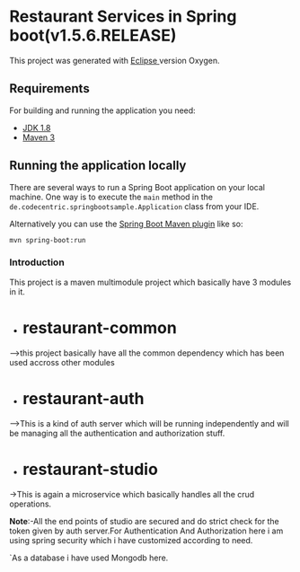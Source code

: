 # Restaurant Services in Spring boot(v1.5.6.RELEASE)

This project was generated with [Eclipse ](https://www.eclipse.org/) version Oxygen.

## Requirements

For building and running the application you need:

- [JDK 1.8](http://www.oracle.com/technetwork/java/javase/downloads/jdk8-downloads-2133151.html)
- [Maven 3](https://maven.apache.org)

## Running the application locally

There are several ways to run a Spring Boot application on your local machine. One way is to execute the `main` method in the `de.codecentric.springbootsample.Application` class from your IDE.

Alternatively you can use the [Spring Boot Maven plugin](https://docs.spring.io/spring-boot/docs/current/reference/html/build-tool-plugins-maven-plugin.html) like so:

```shell
mvn spring-boot:run
```
### Introduction
This project is a maven multimodule project which basically have 3 modules in it.
-  # restaurant-common #
-->this project basically have all the common dependency which has been used accross other modules
- # restaurant-auth #
-->This is a kind of auth server which will be running independently and will be managing all the authentication and authorization stuff.
- # restaurant-studio #
->This is again a microservice which basically handles all the crud operations.

**Note**:-All the end points of studio are secured and do strict check for the token given by auth server.For Authentication And Authorization here i am using spring security which i have customized according to need.

`As a database i have used Mongodb here.


